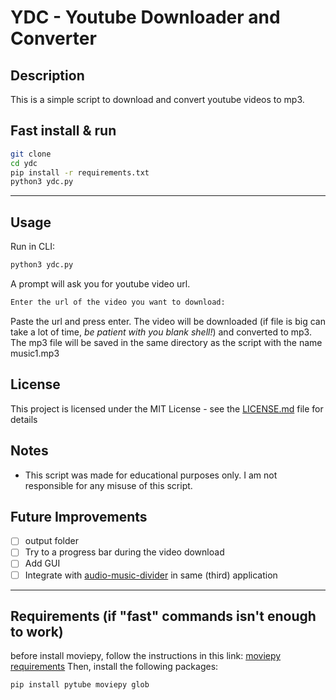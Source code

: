 # YDC - Youtube Downloader and Converter

## Description
This is a simple script to download and convert youtube videos to mp3.

## Fast install & run
```bash
git clone
cd ydc
pip install -r requirements.txt
python3 ydc.py
```
---

## Usage
Run in CLI:

```bash
python3 ydc.py
```
A prompt will ask you for youtube video url. 
```bash
Enter the url of the video you want to download: 
```
Paste the url and press enter. The video will be downloaded (if file is big can take a lot of time, *be patient with you blank shell!*) and converted to mp3. The mp3 file will be saved in the same directory as the script with the name music1.mp3

## License
This project is licensed under the MIT License - see the [LICENSE.md](LICENSE.md) file for details

## Notes
- This script was made for educational purposes only. I am not responsible for any misuse of this script.

## Future Improvements
- [ ] output folder
- [ ] Try to a progress bar during the video download
- [ ] Add GUI
- [ ] Integrate with [audio-music-divider](https://github.com/vilelalabs/audio-music-divider) in same (third) application

---

## Requirements (if "fast" commands isn't enough to work)
before install moviepy, follow the instructions in this link: [moviepy requirements](https://zulko.github.io/moviepy/install.html)
Then, install the following packages:
```
pip install pytube moviepy glob
```